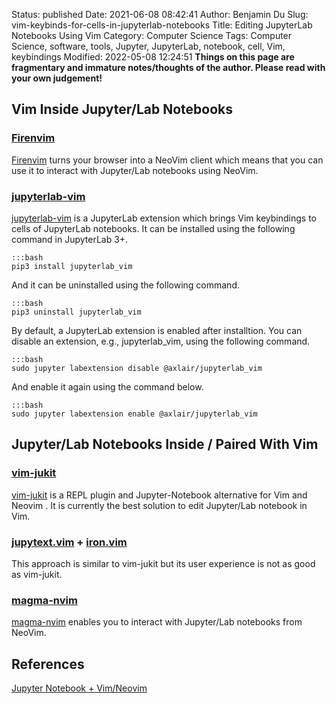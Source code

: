 Status: published
Date: 2021-06-08 08:42:41
Author: Benjamin Du
Slug: vim-keybinds-for-cells-in-jupyterlab-notebooks
Title: Editing JupyterLab Notebooks Using Vim
Category: Computer Science
Tags: Computer Science, software, tools, Jupyter, JupyterLab, notebook, cell, Vim, keybindings
Modified: 2022-05-08 12:24:51
**Things on this page are fragmentary and immature notes/thoughts of the author. Please read with your own judgement!**

## Vim Inside Jupyter/Lab Notebooks

### [Firenvim](https://github.com/glacambre/firenvim)
[Firenvim](https://github.com/glacambre/firenvim)
turns your browser into a NeoVim client
which means that you can use it to interact with Jupyter/Lab notebooks using NeoVim.

### [jupyterlab-vim](https://github.com/jwkvam/jupyterlab-vim)
[jupyterlab-vim](https://github.com/jwkvam/jupyterlab-vim)
is a JupyterLab extension which brings Vim keybindings to cells of JupyterLab notebooks.
It can be installed using the following command in JupyterLab 3+.

    :::bash
    pip3 install jupyterlab_vim

And it can be uninstalled using the following command.

    :::bash
    pip3 uninstall jupyterlab_vim

By default, 
a JupyterLab extension is enabled after installtion.
You can disable an extension, 
e.g., jupyterlab_vim, using the following command. 

    :::bash
    sudo jupyter labextension disable @axlair/jupyterlab_vim

And enable it again using the command below.

    :::bash
    sudo jupyter labextension enable @axlair/jupyterlab_vim

## Jupyter/Lab Notebooks Inside / Paired With Vim

### [vim-jukit](https://github.com/luk400/vim-jukit)
[vim-jukit](https://github.com/luk400/vim-jukit)
is a REPL plugin and Jupyter-Notebook alternative for Vim and Neovim
.
It is currently the best solution
to edit Jupyter/Lab notebook in Vim.

### [jupytext.vim](https://github.com/goerz/jupytext.vim) + [iron.vim](https://github.com/hkupty/iron.nvim)
This approach is similar to vim-jukit
but its user experience is not as good as vim-jukit.

### [magma-nvim](https://github.com/dccsillag/magma-nvim)
[magma-nvim](https://github.com/dccsillag/magma-nvim)
enables you to interact with Jupyter/Lab notebooks from NeoVim.

## References 

[Jupyter Notebook + Vim/Neovim](https://alpha2phi.medium.com/jupyter-notebook-vim-neovim-c2d67d56d563)

